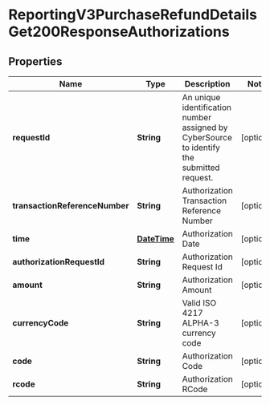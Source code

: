 
# ReportingV3PurchaseRefundDetailsGet200ResponseAuthorizations

## Properties
Name | Type | Description | Notes
------------ | ------------- | ------------- | -------------
**requestId** | **String** | An unique identification number assigned by CyberSource to identify the submitted request. |  [optional]
**transactionReferenceNumber** | **String** | Authorization Transaction Reference Number |  [optional]
**time** | [**DateTime**](DateTime.md) | Authorization Date |  [optional]
**authorizationRequestId** | **String** | Authorization Request Id |  [optional]
**amount** | **String** | Authorization Amount |  [optional]
**currencyCode** | **String** | Valid ISO 4217 ALPHA-3 currency code |  [optional]
**code** | **String** | Authorization Code |  [optional]
**rcode** | **String** | Authorization RCode |  [optional]




